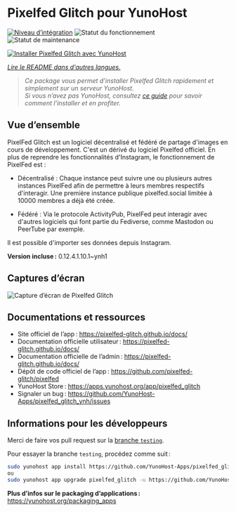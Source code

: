 <!--
Nota bene : ce README est automatiquement généré par <https://github.com/YunoHost/apps/tree/master/tools/readme_generator>
Il NE doit PAS être modifié à la main.
-->

# Pixelfed Glitch pour YunoHost

[![Niveau d’intégration](https://apps.yunohost.org/badge/integration/pixelfed_glitch)](https://ci-apps.yunohost.org/ci/apps/pixelfed_glitch/)
![Statut du fonctionnement](https://apps.yunohost.org/badge/state/pixelfed_glitch)
![Statut de maintenance](https://apps.yunohost.org/badge/maintained/pixelfed_glitch)

[![Installer Pixelfed Glitch avec YunoHost](https://install-app.yunohost.org/install-with-yunohost.svg)](https://install-app.yunohost.org/?app=pixelfed_glitch)

*[Lire le README dans d'autres langues.](./ALL_README.md)*

> *Ce package vous permet d’installer Pixelfed Glitch rapidement et simplement sur un serveur YunoHost.*  
> *Si vous n’avez pas YunoHost, consultez [ce guide](https://yunohost.org/install) pour savoir comment l’installer et en profiter.*

## Vue d’ensemble

PixelFed Glitch est un logiciel décentralisé et fédéré de partage d'images en cours de développement. C'est un dérivé du logiciel Pixelfed officiel.
En plus de reprendre les fonctionnalités d'Instagram, le fonctionnement de PixelFed est :

* Décentralisé : Chaque instance peut suivre une ou plusieurs autres instances PixelFed afin de permettre à leurs membres respectifs d'interagir. Une première instance publique pixelfed.social limitée à 10000 membres a déjà été créée.

* Fédéré : Via le protocole ActivityPub, PixelFed peut interagir avec d'autres logiciels qui font partie du Fediverse, comme Mastodon ou PeerTube par exemple.

Il est possible d'importer ses données depuis Instagram.


**Version incluse :** 0.12.4.1.10.1~ynh1

## Captures d’écran

![Capture d’écran de Pixelfed Glitch](./doc/screenshots/screenshot.png)

## Documentations et ressources

- Site officiel de l’app : <https://pixelfed-glitch.github.io/docs/>
- Documentation officielle utilisateur : <https://pixelfed-glitch.github.io/docs/>
- Documentation officielle de l’admin : <https://pixelfed-glitch.github.io/docs/>
- Dépôt de code officiel de l’app : <https://github.com/pixelfed-glitch/pixelfed>
- YunoHost Store : <https://apps.yunohost.org/app/pixelfed_glitch>
- Signaler un bug : <https://github.com/YunoHost-Apps/pixelfed_glitch_ynh/issues>

## Informations pour les développeurs

Merci de faire vos pull request sur la [branche `testing`](https://github.com/YunoHost-Apps/pixelfed_glitch_ynh/tree/testing).

Pour essayer la branche `testing`, procédez comme suit :

```bash
sudo yunohost app install https://github.com/YunoHost-Apps/pixelfed_glitch_ynh/tree/testing --debug
ou
sudo yunohost app upgrade pixelfed_glitch -u https://github.com/YunoHost-Apps/pixelfed_glitch_ynh/tree/testing --debug
```

**Plus d’infos sur le packaging d’applications :** <https://yunohost.org/packaging_apps>
